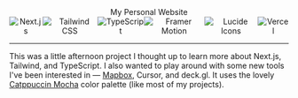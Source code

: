
<div align="center">
<p1> My Personal Website </p1>
</div>
<div align="center", style="display: flex; justify-content: center; align-items: center;">
<img src="https://img.shields.io/badge/next%20js-000000?style=for-the-badge&logo=nextdotjs&logoColor=white" alt="Next.js" /><img src="https://img.shields.io/badge/tailwindcss-%2338B2AC.svg?style=for-the-badge&logo=tailwind-css&logoColor=white" alt="Tailwind CSS" /><img src="https://img.shields.io/badge/typescript-%23007ACC.svg?style=for-the-badge&logo=typescript&logoColor=white" alt="TypeScript" /><img src="https://img.shields.io/badge/framer_motion-000000?style=for-the-badge&logo=framer&logoColor=white" alt="Framer Motion" /><img src="https://img.shields.io/badge/lucide-000000?style=for-the-badge&logo=lucide&logoColor=white" alt="Lucide Icons" /><img src="https://img.shields.io/badge/vercel-%23000000.svg?style=for-the-badge&logo=vercel&logoColor=white" alt="Vercel" />
</div>

---

This was a little afternoon project I thought up to learn more about Next.js, Tailwind, and TypeScript. I also wanted to play around with some new tools I've been interested in — [Mapbox](https://www.mapbox.com/), Cursor, and deck.gl. It uses the lovely [Catppuccin Mocha](https://catppuccin.com/) color palette (like most of my projects).